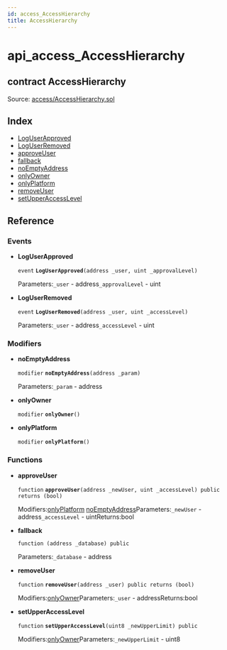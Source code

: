 ```yaml
---
id: access_AccessHierarchy
title: AccessHierarchy
---
```


# api\_access\_AccessHierarchy

## contract AccessHierarchy

Source: [access/AccessHierarchy.sol](https://github.com/MyBitFoundation/MyBit-Network.tech//blob/v0.0.0/contracts/access/AccessHierarchy.sol)

## Index

* [LogUserApproved](https://github.com/MyBitFoundation/MyBit-Network.tech/tree/9bb35f4e2608f44c29e1b398fa64e00a295d0ed2/docgen/docs/access_AccessHierarchy.html#LogUserApproved)
* [LogUserRemoved](https://github.com/MyBitFoundation/MyBit-Network.tech/tree/9bb35f4e2608f44c29e1b398fa64e00a295d0ed2/docgen/docs/access_AccessHierarchy.html#LogUserRemoved)
* [approveUser](https://github.com/MyBitFoundation/MyBit-Network.tech/tree/9bb35f4e2608f44c29e1b398fa64e00a295d0ed2/docgen/docs/access_AccessHierarchy.html#approveUser)
* [fallback](https://github.com/MyBitFoundation/MyBit-Network.tech/tree/9bb35f4e2608f44c29e1b398fa64e00a295d0ed2/docgen/docs/access_AccessHierarchy.html)
* [noEmptyAddress](https://github.com/MyBitFoundation/MyBit-Network.tech/tree/9bb35f4e2608f44c29e1b398fa64e00a295d0ed2/docgen/docs/access_AccessHierarchy.html#noEmptyAddress)
* [onlyOwner](https://github.com/MyBitFoundation/MyBit-Network.tech/tree/9bb35f4e2608f44c29e1b398fa64e00a295d0ed2/docgen/docs/access_AccessHierarchy.html#onlyOwner)
* [onlyPlatform](https://github.com/MyBitFoundation/MyBit-Network.tech/tree/9bb35f4e2608f44c29e1b398fa64e00a295d0ed2/docgen/docs/access_AccessHierarchy.html#onlyPlatform)
* [removeUser](https://github.com/MyBitFoundation/MyBit-Network.tech/tree/9bb35f4e2608f44c29e1b398fa64e00a295d0ed2/docgen/docs/access_AccessHierarchy.html#removeUser)
* [setUpperAccessLevel](https://github.com/MyBitFoundation/MyBit-Network.tech/tree/9bb35f4e2608f44c29e1b398fa64e00a295d0ed2/docgen/docs/access_AccessHierarchy.html#setUpperAccessLevel)

## Reference

### Events

* **LogUserApproved**

  `event` **`LogUserApproved`**`(address _user, uint _approvalLevel)`

  Parameters:`_user` - address`_approvalLevel` - uint

* **LogUserRemoved**

  `event` **`LogUserRemoved`**`(address _user, uint _accessLevel)`

  Parameters:`_user` - address`_accessLevel` - uint

### Modifiers

* **noEmptyAddress**

  `modifier` **`noEmptyAddress`**`(address _param)`

  Parameters:`_param` - address

* **onlyOwner**

  `modifier` **`onlyOwner`**`()`

* **onlyPlatform**

  `modifier` **`onlyPlatform`**`()`

### Functions

* **approveUser**

  `function` **`approveUser`**`(address _newUser, uint _accessLevel) public returns (bool)`

  Modifiers:[onlyPlatform](https://github.com/MyBitFoundation/MyBit-Network.tech/tree/9bb35f4e2608f44c29e1b398fa64e00a295d0ed2/docgen/docs/access_AccessHierarchy.html#onlyPlatform) [noEmptyAddress](https://github.com/MyBitFoundation/MyBit-Network.tech/tree/9bb35f4e2608f44c29e1b398fa64e00a295d0ed2/docgen/docs/access_AccessHierarchy.html#noEmptyAddress)Parameters:`_newUser` - address`_accessLevel` - uintReturns:bool

* **fallback**

  `function (address _database) public`

  Parameters:`_database` - address

* **removeUser**

  `function` **`removeUser`**`(address _user) public returns (bool)`

  Modifiers:[onlyOwner](https://github.com/MyBitFoundation/MyBit-Network.tech/tree/9bb35f4e2608f44c29e1b398fa64e00a295d0ed2/docgen/docs/access_AccessHierarchy.html#onlyOwner)Parameters:`_user` - addressReturns:bool

* **setUpperAccessLevel**

  `function` **`setUpperAccessLevel`**`(uint8 _newUpperLimit) public`

  Modifiers:[onlyOwner](https://github.com/MyBitFoundation/MyBit-Network.tech/tree/9bb35f4e2608f44c29e1b398fa64e00a295d0ed2/docgen/docs/access_AccessHierarchy.html#onlyOwner)Parameters:`_newUpperLimit` - uint8


